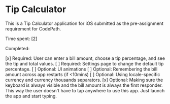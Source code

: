 # Tip Calculator


This is a Tip Calculator application for iOS submitted as the pre-assignment requirement for CodePath.

Time spent: [2]

Completed:

[x] Required: User can enter a bill amount, choose a tip percentage, and see the tip and total values.
[ ] Required: Settings page to change the default tip percentage.
[ ] Optional: UI animations
[ ] Optional: Remembering the bill amount across app restarts (if <10mins)
[ ] Optional: Using locale-specific currency and currency thousands separators.
[x] Optional: Making sure the keyboard is always visible and the bill amount is always the first responder. This way the user doesn't have to tap anywhere to use this app. Just launch the app and start typing.
